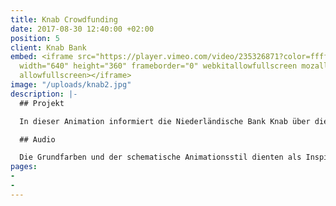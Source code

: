```yaml
---
title: Knab Crowdfunding
date: 2017-08-30 12:40:00 +02:00
position: 5
client: Knab Bank
embed: <iframe src="https://player.vimeo.com/video/235326871?color=ffffff&title=0&byline=0&portrait=0"
  width="640" height="360" frameborder="0" webkitallowfullscreen mozallowfullscreen
  allowfullscreen></iframe>
image: "/uploads/knab2.jpg"
description: |-
  ## Projekt

  In dieser Animation informiert die Niederländische Bank Knab über die Finanzierungsplattformen, die sie ihren Kunden anbieten, um Crowdfunding für Unternehmer zu ermöglichen.

  ## Audio

  Die Grundfarben und der schematische Animationsstil dienten als Inspiration für unser Sounddesign, um eine passende Palette an bunten, runden Klängen zu kreieren.
pages:
- 
- 
---
```


